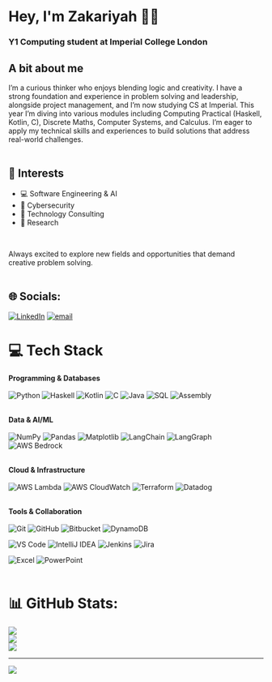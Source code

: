 # Hey, I'm Zakariyah 👋🏿 <br/>
### Y1 Computing student at Imperial College London
## A bit about me <br/>

I’m a curious thinker who enjoys blending logic and creativity. I have a strong foundation and experience in problem solving and leadership, alongside project management, and I’m now studying CS at Imperial. This year I’m diving into various modules including Computing Practical (Haskell, Kotlin, C), Discrete Maths, Computer Systems, and Calculus. I’m eager to apply my technical skills and experiences to build solutions that address real-world challenges.<br/><br/>

## 🎯 Interests

- 💻 Software Engineering & AI
- 🔐 Cybersecurity  
- 💼 Technology Consulting
- 🔬 Research

 <br/>

 Always excited to explore new fields and opportunities that demand creative problem solving.<br/><br/>
 

## 🌐 Socials:
[![LinkedIn](https://img.shields.io/badge/LinkedIn-%230077B5.svg?logo=linkedin&logoColor=white)](https://linkedin.com/in/Zakariyah-Bello) [![email](https://img.shields.io/badge/Email-D14836?logo=gmail&logoColor=white)](mailto:bello.zakariyah20@gmail.com) 


# 💻 Tech Stack

**Programming & Databases** <br/><br/>
![Python](https://img.shields.io/badge/Python-3776AB?style=for-the-badge&logo=python&logoColor=white)
![Haskell](https://img.shields.io/badge/Haskell-5E5086?style=for-the-badge&logo=haskell&logoColor=white)
![Kotlin](https://img.shields.io/badge/Kotlin-0095D5?style=for-the-badge&logo=kotlin&logoColor=white)
![C](https://img.shields.io/badge/C-00599C?style=for-the-badge&logo=c&logoColor=white)
![Java](https://img.shields.io/badge/Java-007396?style=for-the-badge&logo=openjdk&logoColor=white)
![SQL](https://img.shields.io/badge/SQL-336791?style=for-the-badge&logo=postgresql&logoColor=white)
![Assembly](https://img.shields.io/badge/Assembly-6E4C13?style=for-the-badge&logo=assemblyscript&logoColor=white) <br/><br/>

**Data & AI/ML** <br/><br/>
![NumPy](https://img.shields.io/badge/NumPy-013243?style=for-the-badge&logo=numpy&logoColor=white) 
![Pandas](https://img.shields.io/badge/Pandas-150458?style=for-the-badge&logo=pandas&logoColor=white) 
![Matplotlib](https://img.shields.io/badge/Matplotlib-0C55A5?style=for-the-badge&logo=plotly&logoColor=white) 
![LangChain](https://img.shields.io/badge/LangChain-2E8B57?style=for-the-badge&logo=chainlink&logoColor=white) 
![LangGraph](https://img.shields.io/badge/LangGraph-008080?style=for-the-badge&logo=graph&logoColor=white) 
![AWS Bedrock](https://img.shields.io/badge/AWS%20Bedrock-FF9900?style=for-the-badge&logo=amazonaws&logoColor=white) <br/><br/>

**Cloud & Infrastructure** <br/><br/>
![AWS Lambda](https://img.shields.io/badge/AWS%20Lambda-FF9900?style=for-the-badge&logo=awslambda&logoColor=white) 
![AWS CloudWatch](https://img.shields.io/badge/AWS%20CloudWatch-FF4F8B?style=for-the-badge&logo=amazoncloudwatch&logoColor=white) 
![Terraform](https://img.shields.io/badge/Terraform-7B42BC?style=for-the-badge&logo=terraform&logoColor=white) 
![Datadog](https://img.shields.io/badge/Datadog-632CA6?style=for-the-badge&logo=datadog&logoColor=white) <br/><br/>

**Tools & Collaboration** <br/><br/>
![Git](https://img.shields.io/badge/Git-F05032?style=for-the-badge&logo=git&logoColor=white)
![GitHub](https://img.shields.io/badge/GitHub-181717?style=for-the-badge&logo=github&logoColor=white)
![Bitbucket](https://img.shields.io/badge/Bitbucket-0052CC?style=for-the-badge&logo=bitbucket&logoColor=white)
![DynamoDB](https://img.shields.io/badge/DynamoDB-4053D6?style=for-the-badge&logo=amazondynamodb&logoColor=white)

![VS Code](https://img.shields.io/badge/VS%20Code-007ACC?style=for-the-badge&logo=visualstudiocode&logoColor=white)
![IntelliJ IDEA](https://img.shields.io/badge/IntelliJ%20IDEA-000000?style=for-the-badge&logo=intellijidea&logoColor=white)
![Jenkins](https://img.shields.io/badge/Jenkins-D24939?style=for-the-badge&logo=jenkins&logoColor=white)
![Jira](https://img.shields.io/badge/Jira-0052CC?style=for-the-badge&logo=jira&logoColor=white)

![Excel](https://img.shields.io/badge/Excel-217346?style=for-the-badge&logo=microsoftexcel&logoColor=white)
![PowerPoint](https://img.shields.io/badge/PowerPoint-B7472A?style=for-the-badge&logo=microsoftpowerpoint&logoColor=white) <br/><br/>


# 📊 GitHub Stats:
![](https://github-readme-stats.vercel.app/api?username=ZakariyahB&theme=dark&hide_border=true&include_all_commits=false&count_private=false)<br/>
![](https://nirzak-streak-stats.vercel.app/?user=ZakariyahB&theme=dark&hide_border=true)<br/>
![](https://github-readme-stats.vercel.app/api/top-langs/?username=ZakariyahB&theme=dark&hide_border=true&include_all_commits=false&count_private=false&layout=compact)

---
[![](https://visitcount.itsvg.in/api?id=ZakariyahB&icon=0&color=0)](https://visitcount.itsvg.in)

<!-- Proudly created with GPRM ( https://gprm.itsvg.in ) -->
